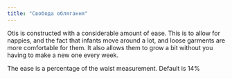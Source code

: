 ```yaml
---
title: "Свобода облягання"
---
```


Otis is constructed with a considerable amount of ease. This is to allow for nappies, and the fact that infants move around a lot, and loose garments are more comfortable for them. It also allows them to grow a bit without you having to make a new one every week.

The ease is a percentage of the waist measurement. Default is 14%